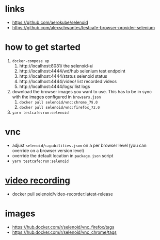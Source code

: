 # links
- https://github.com/aerokube/selenoid
- https://github.com/alexschwantes/testcafe-browser-provider-selenium

# how to get started
1. `docker-compose up`
   1. http://localhost:8081/ the selenoid-ui
   1. http://localhost:4444/wd/hub selenium test endpoint
   1. http://localhost:4444/status selenoid status
   1. http://localhost:4444/video/ list recorded videos
   1. http://localhost:4444/logs/ list logs
1. download the browser images you want to use. This has to be in sync with the images configured in `browsers.json`
   1. `docker pull selenoid/vnc:chrome_79.0` 
   1. `docker pull selenoid/vnc:firefox_72.0` 
1. `yarn testcafe:run:selenoid` 

# vnc
- adjust `selenoid/capabilities.json` on a per browser level (you can override on a browser version level)
- override the default location in `package.json` script
- `yarn testcafe:run:selenoid` 

# [video recording](https://aerokube.com/selenoid/latest/#_video_recording)
- docker pull selenoid/video-recorder:latest-release

# images
- https://hub.docker.com/r/selenoid/vnc_firefox/tags
- https://hub.docker.com/r/selenoid/vnc_chrome/tags

